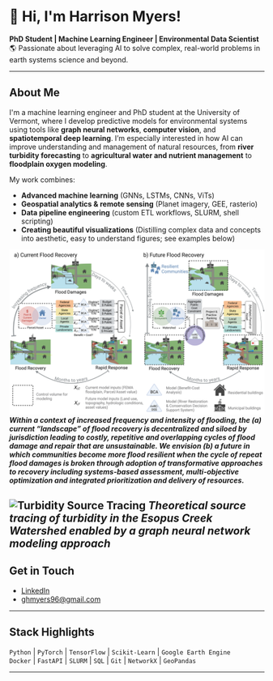 # 👋 Hi, I'm Harrison Myers!

**PhD Student | Machine Learning Engineer | Environmental Data Scientist**  
🌎 Passionate about leveraging AI to solve complex, real-world problems in earth systems science and beyond.

---

## About Me

I'm a machine learning engineer and PhD student at the University of Vermont, where I develop predictive models for environmental systems using tools like **graph neural networks**, **computer vision**, and **spatiotemporal deep learning**. I’m especially interested in how AI can improve understanding and management of natural resources, from **river turbidity forecasting** to **agricultural water and nutrient management** to **floodplain oxygen modeling**.

My work combines:
- **Advanced machine learning** (GNNs, LSTMs, CNNs, ViTs)  
- **Geospatial analytics & remote sensing** (Planet imagery, GEE, rasterio)  
- **Data pipeline engineering** (custom ETL workflows, SLURM, shell scripting)
- **Creating beautiful visualizations** (Distilling complex data and concepts into aesthetic, easy to understand figures; see examples below)

![Past and Future Flood Recovery](figures/current_and_future_flood_recovery.png)
***Within a context of increased frequency and intensity of flooding, the (a) current “landscape” of flood recovery is decentralized and siloed by jurisdiction leading to costly, repetitive and overlapping cycles of flood damage and repair that are unsustainable.  We envision (b) a future in which communities become more flood resilient when the cycle of repeat flood damages is broken through adoption of transformative approaches to recovery including systems-based assessment, multi-objective optimization and integrated prioritization and delivery of resources.***

![Turbidity Source Tracing](figures/turbidity_source_tracing.png)
***Theoretical source tracing of turbidity in the Esopus Creek Watershed enabled by a graph neural network modeling approach***
---

## Get in Touch

-  [LinkedIn](https://www.linkedin.com/in/harrison-myers-eit-b37156181/)
-  ghmyers96@gmail.com

---

## Stack Highlights

`Python` | `PyTorch` | `TensorFlow` | `Scikit-Learn` | `Google Earth Engine`  
`Docker` | `FastAPI` | `SLURM` | `SQL` | `Git` | `NetworkX` | `GeoPandas`

---
